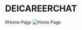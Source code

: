 ﻿# DEICAREERCHAT
 
 #Home Page
 ![Home Page](https://github.com/sachin31301/DEICAREERCHAT/issues/1#issue-1029412663)
